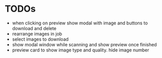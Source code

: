 # TODOs

- when clicking on preview show modal with image and buttons to download and delete
- rearrange images in job
- select images to download
- show modal window while scanning and show preview once finished
- preview card to show image type and quality. hide image number
